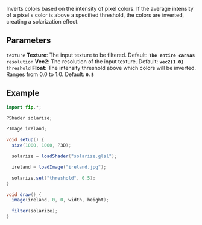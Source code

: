 Inverts colors based on the intensity of pixel colors. If the average intensity of a pixel's color is above a specified threshold, the colors are inverted, creating a solarization effect.

## Parameters
`texture` **Texture**: The input texture to be filtered. Default: **`The entire canvas`**
<br>
`resolution` **Vec2**: The resolution of the input texture. Default: **`vec2(1.0)`**
<br>
`threshold` **Float:** The intensity threshold above which colors will be inverted. Ranges from 0.0 to 1.0. Default: **`0.5`**

## Example
```java
import fip.*;

PShader solarize;

PImage ireland;

void setup() {
  size(1000, 1000, P3D);

  solarize = loadShader("solarize.glsl");

  ireland = loadImage("ireland.jpg");

  solarize.set("threshold", 0.5);
}

void draw() {
  image(ireland, 0, 0, width, height);

  filter(solarize);
}

```